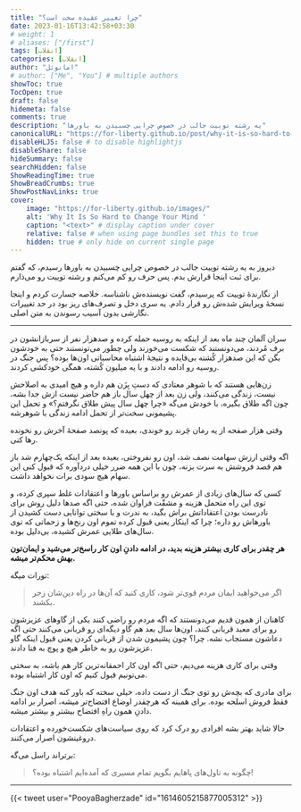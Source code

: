 ```yaml
---
title: "چرا تغییر عقیده سخت است؟"
date: 2023-01-16T13:42:58+03:30
# weight: 1
# aliases: ["/first"]
tags: [انقلاب]
categories: [انقلاب]
author: "امانوئل"
# author: ["Me", "You"] # multiple authors
showToc: true
TocOpen: true
draft: false
hidemeta: false
comments: true
description: "یه رشته توییت جالب در خصوص چرایی چسبیدن به باورها"
canonicalURL: "https://for-liberty.github.io/post/why-it-is-so-hard-to-change-your-mind"
disableHLJS: false # to disable highlightjs
disableShare: false
hideSummary: false
searchHidden: false
ShowReadingTime: true
ShowBreadCrumbs: true
ShowPostNavLinks: true
cover:
    image: "https://for-liberty.github.io/images/" 
    alt: 'Why It Is So Hard to Change Your Mind '
    caption: "<text>" # display caption under cover
    relative: false # when using page bundles set this to true
    hidden: true # only hide on current single page
---
```


دیروز به یه رشته توییت جالب در خصوص چرایی چسبیدن به باورها رسیدم، که گفتم برای ثبت اینجا قرارش بدم. پس حرف رو کم می‌کنم و رشته توییت رو می‌ذارم.

از نگارندهٔ توییت که پرسیدم، گفت نویسنده‌ش ناشناسه. خلاصه جسارت کردم و اینجا نسخهٔ ویرایش شده‌ش رو قرار دادم. یه سری دخل و تصرف‌های ریز بود در حد تغییرات نگارشی بدون آسیب رسوندن به متن اصلی.

___

سران آلمان چند ماه بعد از اینکه به روسیه حمله کرده و صدهزار نفر از سربازانشون در برف مُردند، می‌دونستند که شکست می‌خورند ولی چطور می‌تونستند حتی به خودشون بگن که این صدهزار کُشته بی‌فایده و نتیجهٔ اشتباه محاسباتی اون‌ها بوده؟ پس جنگ در روسیه رو ادامه دادند و با یه میلیون کُشته، همگی خودکشی کردند.

زن‌هایی هستند که با شوهر معتادی که دستِ بِزَن هم داره و هیچ امیدی به اصلاحش نیست، زندگی می‌کنند، ولی زن بعد از چهل سال باز هم حاضر نیست ازش جدا بشه، چون اگه طلاق بگیره، با خودش می‌گه «چرا چهل سال پیش طلاق نگرفتم؟» و تحمل این پشیمونی سخت‌تر از تحمل ادامه زندگی با شوهرشه.

وقتی هزار صفحه از یه رمان چَرند رو خوندی، بعیده که پونصد صفحهٔ آخرش رو نخونده رها کنی.

اگه وقتی ارزش سهامت نصف شد، اون رو نفروختی، بعیده بعد از اینکه یک‌چهارم شد باز هم قصد فروشش به سرت بزنه، چون با این همه ضرر خیلی دردآوره که قبول کنی این سهام هیچ سودی برات نخواهد داشت.

کسی که سال‌های زیادی از عمرش رو براساس باورها و اعتقادات غلط سپری کرده، و توی این راه متحمل هزینه و مشقّت فراوان شده، حتی اگه صدها دلیل روش برای نادرست بودن اعتقاداتش براش بگید، به ندرت و با سختی توانایی دست کشیدن از باورهاش رو داره؛ چرا که اینکار یعنی قبول کرده تموم اون رنج‌ها و زحماتی که توی سال‌های طلایی عمرش کشیده، بی‌دلیل بوده. 

**هر چقدر برای کاری بیشتر هزینه بدید، در ادامه دادنِ اون کار راسخ‌تر می‌شید و ایمان‌تون بهش محکم‌تر میشه.**

تورات میگه:
> اگر می‌خواهید ایمان مردم قوی‌تر شود، کاری کنید که آن‌ها در راه دین‌شان زجر بکشند.

کاهنان از همون قدیم می‌دونستند که اگه مردم رو راضی کنند یکی از گاوهای عزیزشون رو برای معبد قربانی کنند، اون‌ها سال بعد هم گاو دیگه‌ای رو قربانی می‌کنند حتی اگه دعاشون مستجاب نشه. چرا؟ چون پشیمون شدن از قربانی کردن یعنی قبول اینکه گاو عزیزشون رو به خاطر هیچ و پوچ به فنا دادند. 

وقتی برای کاری هزینه می‌دیم، حتی اگه اون کار احمقانه‌ترین کار هم باشه، به سختی می‌تونیم قبول کنیم که اون کار اشتباه بوده.

برای مادری که بچه‌ش رو توی جنگ از دست داده، خیلی سخته که باور کنه هدف اون جنگ فقط فروش اسلحه بوده. برای همینه که هرچقدر اوضاع افتضاح‌تر میشه، اصرار بر ادامه دادنِ همون راهِ افتضاح بیشتر و بیشتر میشه. 

حالا شاید بهتر بشه افرادی رو درک کرد که روی سیاست‌های شکست‌خورده و اعتقادات دروغینشون اصرار می‌کنند.

برتراند راسل می‌گه:
> چگونه به تاول‌های پاهایم بگویم تمام مسیری که آمده‌ایم اشتباه بوده؟!

___
{{< tweet user="PooyaBagherzade" id="1614605215877005312" >}}

